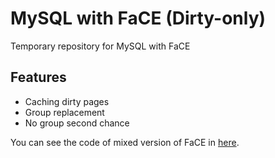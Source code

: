 # MySQL with FaCE (Dirty-only)

Temporary repository for MySQL with FaCE

## Features

- Caching dirty pages
- Group replacement
- No group second chance


You can see the code of mixed version of FaCE in [here](https://github.com/meeeejin/FaCE-temp/tree/face_mixed).
